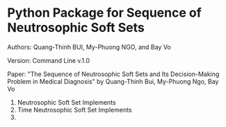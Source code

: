 # Python Package for Sequence of Neutrosophic Soft Sets
Authors: Quang-Thinh BUI, My-Phuong NGO, and Bay Vo

Version: Command Line v.1.0

Paper: "The Sequence of Neutrosophic Soft Sets and Its Decision-Making Problem in Medical Diagnosis" by Quang-Thinh Bui, My-Phuong Ngo, Bay Vo

1. Neutrosophic Soft Set Implements
2. Time Neutrosophic Soft Set Implements
3. 
